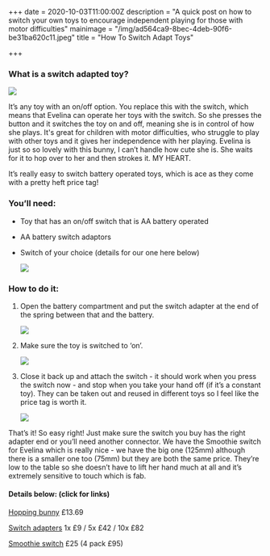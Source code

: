 +++
date = 2020-10-03T11:00:00Z
description = "A quick post on how to switch your own toys to encourage independent playing for those with motor difficulties"
mainimage = "/img/ad564ca9-8bec-4deb-90f6-be31ba620c11.jpeg"
title = "How To Switch Adapt Toys"

+++
### What is a switch adapted toy?

![](/img/ad564ca9-8bec-4deb-90f6-be31ba620c11.jpeg)

It’s any toy with an on/off option. You replace this with the switch, which means that Evelina can operate her toys with the switch. So she presses the button and it switches the toy on and off, meaning she is in control of how she plays. It's great for children with motor difficulties, who struggle to play with other toys and it gives her independence with her playing. Evelina is just so so lovely with this bunny, I can’t handle how cute she is. She waits for it to hop over to her and then strokes it. MY HEART.

It’s really easy to switch battery operated toys, which is ace as they come with a pretty heft price tag!

### You’ll need:

* Toy that has an on/off switch that is AA battery operated
* AA battery switch adaptors
* Switch of your choice (details for our one here below)

  ![](/img/7c14d609-7d94-4630-8c43-a0b9c93adea4.jpeg)

### How to do it:

1. Open the battery compartment and put the switch adapter at the end of the spring between that and the battery.

   ![](/img/e44f4f98-8082-428a-bd57-a5ec78918bc0.jpeg)
2. Make sure the toy is switched to ‘on’.

   ![](/img/8e7afef8-429a-47d0-986f-4d2e892d1caa.jpeg)
3. Close it back up and attach the switch - it should work when you press the switch now - and stop when you take your hand off (if it’s a constant toy). They can be taken out and reused in different toys so I feel like the price tag is worth it.

   ![](/img/9585ffa7-52da-4f0b-a20d-cc032e2c2e9f.jpeg)

That’s it! So easy right! Just make sure the switch you buy has the right adapter end or you’ll need another connector. We have the Smoothie switch for Evelina which is really nice - we have the big one (125mm) although there is a smaller one too (75mm) but they are both the same price. They’re low to the table so she doesn’t have to lift her hand much at all and it’s extremely sensitive to touch which is fab.

#### **Details below: (click for links)**

[Hopping bunny](https://www.amazon.co.uk/gp/product/B000H6P110/ref=ppx_yo_dt_b_search_asin_image) £13.69

[Switch adapters](http://www.inclusive.co.uk/battery-switch-adaptors-p2541) 1x £9 / 5x £42 / 10x £82

[Smoothie switch]() £25 (4 pack £95)